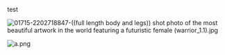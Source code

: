 test

![01715-2202718847-((full length body and legs)) shot photo of the most beautiful artwork in the world featuring a futuristic female (warrior_1.1).jpg](/files/20230321/01715-2202718847-fulllengthbodyandlegsshotphotoofthemostbeautifulartworkintheworldfeaturingafuturisticfemalewarrior_11.jpg)

![a.png](/files/20230321/a.png)